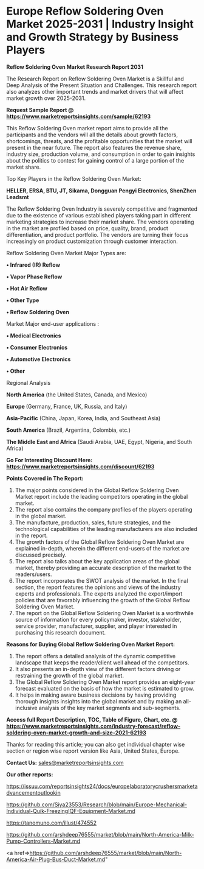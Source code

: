 # Europe Reflow Soldering Oven Market 2025-2031 | Industry Insight and Growth Strategy by Business Players

<strong>Reflow Soldering Oven Market Research Report 2031</strong>

The Research Report on Reflow Soldering Oven Market is a Skillful and Deep Analysis of the Present Situation and Challenges. This research report also analyzes other important trends and market drivers that will affect market growth over 2025-2031.

<strong>Request Sample Report @ <a href=https://www.marketreportsinsights.com/sample/62193>https://www.marketreportsinsights.com/sample/62193</a></strong>

This Reflow Soldering Oven market report aims to provide all the participants and the vendors will all the details about growth factors, shortcomings, threats, and the profitable opportunities that the market will present in the near future. The report also features the revenue share, industry size, production volume, and consumption in order to gain insights about the politics to contest for gaining control of a large portion of the market share.

Top Key Players in the Reflow Soldering Oven Market:

<strong>HELLER, ERSA, BTU, JT, Sikama, Dongguan Pengyi Electronics, ShenZhen Leadsmt</strong>

The Reflow Soldering Oven Industry is severely competitive and fragmented due to the existence of various established players taking part in different marketing strategies to increase their market share. The vendors operating in the market are profiled based on price, quality, brand, product differentiation, and product portfolio. The vendors are turning their focus increasingly on product customization through customer interaction.

Reflow Soldering Oven Market Major Types are:

<strong>• Infrared (IR) Reflow

• Vapor Phase Reflow

• Hot Air Reflow

• Other Type

• Reflow Soldering Oven</strong>

Market Major end-user applications :

<strong>• Medical Electronics

• Consumer Electronics

• Automotive Electronics

• Other</strong>

Regional Analysis

</u><strong><b>North America</b></strong> (the United States, Canada, and Mexico)

<strong><b>Europe </b></strong>(Germany, France, UK, Russia, and Italy)

<strong><b>Asia-Pacific</b></strong> (China, Japan, Korea, India, and Southeast Asia)

<strong><b>South America</b></strong> (Brazil, Argentina, Colombia, etc.)

<strong><b>The Middle East and Africa</b></strong> (Saudi Arabia, UAE, Egypt, Nigeria, and South Africa)

<strong>Go For Interesting Discount Here: <a href=https://www.marketreportsinsights.com/discount/62193>https://www.marketreportsinsights.com/discount/62193</a></strong>

<strong>Points Covered in The Report:</strong>
<ol>
  <li>The major points considered in the Global Reflow Soldering Oven Market report include the leading competitors operating in the global market.</li>
  <li>The report also contains the company profiles of the players operating in the global market.</li>
  <li>The manufacture, production, sales, future strategies, and the technological capabilities of the leading manufacturers are also included in the report.</li>
  <li>The growth factors of the Global Reflow Soldering Oven Market are explained in-depth, wherein the different end-users of the market are discussed precisely.</li>
  <li>The report also talks about the key application areas of the global market, thereby providing an accurate description of the market to the readers/users.</li>
  <li>The report incorporates the SWOT analysis of the market. In the final section, the report features the opinions and views of the industry experts and professionals. The experts analyzed the export/import policies that are favorably influencing the growth of the Global Reflow Soldering Oven Market.</li>
  <li>The report on the Global Reflow Soldering Oven Market is a worthwhile source of information for every policymaker, investor, stakeholder, service provider, manufacturer, supplier, and player interested in purchasing this research document.</li>
</ol>
<strong>Reasons for Buying Global Reflow Soldering Oven Market Report:</strong>

<ol>
  <li>The report offers a detailed analysis of the dynamic competitive landscape that keeps the reader/client well ahead of the competitors.</li>
  <li>It also presents an in-depth view of the different factors driving or restraining the growth of the global market.</li>
  <li>The Global Reflow Soldering Oven Market report provides an eight-year forecast evaluated on the basis of how the market is estimated to grow.</li>
  <li>It helps in making aware business decisions by having providing thorough insights insights into the global market and by making an all-inclusive analysis of the key market segments and sub-segments.</li>
</ol>
<strong>Access full Report Description, TOC, Table of Figure, Chart, etc. @ <a href=https://www.marketreportsinsights.com/industry-forecast/reflow-soldering-oven-market-growth-and-size-2021-62193>https://www.marketreportsinsights.com/industry-forecast/reflow-soldering-oven-market-growth-and-size-2021-62193</a></strong>


Thanks for reading this article; you can also get individual chapter wise section or region wise report version like Asia, United States, Europe.

<strong>Contact Us:</strong>
sales@marketreportsinsights.com

<strong>Our other reports:</strong>

<a href=https://issuu.com/reportsinsights24/docs/europelaboratorycrushersmarketadvancementoutlookin>https://issuu.com/reportsinsights24/docs/europelaboratorycrushersmarketadvancementoutlookin</a>

<a href=https://github.com/Siya23553/Research/blob/main/Europe-Mechanical-Individual-Quik-FreezingIQF-Equipment-Market.md>https://github.com/Siya23553/Research/blob/main/Europe-Mechanical-Individual-Quik-FreezingIQF-Equipment-Market.md</a>

<a href=https://tanomuno.com/illust/474552>https://tanomuno.com/illust/474552</a>

<a href=https://github.com/arshdeep76555/market/blob/main/North-America-Milk-Pump-Controllers-Market.md>https://github.com/arshdeep76555/market/blob/main/North-America-Milk-Pump-Controllers-Market.md</a>

<a href=>https://github.com/arshdeep76555/market/blob/main/North-America-Air-Plug-Bus-Duct-Market.md</a>"
